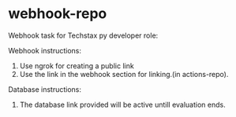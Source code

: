 # webhook-repo
Webhook task for Techstax py developer role:


Webhook instructions:

1. Use ngrok for creating a public link 
2.  Use the link in the webhook section for linking.(in actions-repo).

Database instructions:
1. The database link provided will be active untill evaluation ends.





